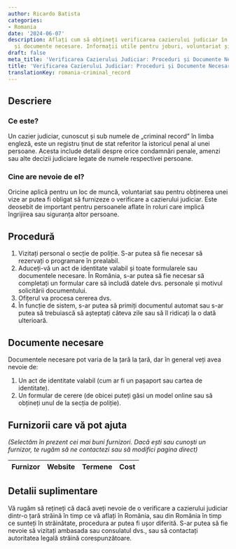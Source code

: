 ```yaml
---
author: Ricardo Batista
categories:
- Romania
date: '2024-06-07'
description: Aflați cum să obțineți verificarea cazierului judiciar în România, proceduri
  și documente necesare. Informații utile pentru joburi, voluntariat și vize.
draft: false
meta_title: 'Verificarea Cazierului Judiciar: Proceduri și Documente Necesare'
title: 'Verificarea Cazierului Judiciar: Proceduri și Documente Necesare'
translationKey: romania-criminal_record
---
```



## Descriere
### Ce este?
Un cazier judiciar, cunoscut și sub numele de „criminal record” în limba engleză, este un registru ținut de stat referitor la istoricul penal al unei persoane. Acesta include detalii despre orice condamnări penale, amenzi sau alte decizii judiciare legate de numele respectivei persoane.

### Cine are nevoie de el?
Oricine aplică pentru un loc de muncă, voluntariat sau pentru obținerea unei vize ar putea fi obligat să furnizeze o verificare a cazierului judiciar. Este deosebit de important pentru persoanele aflate în roluri care implică îngrijirea sau siguranța altor persoane.

## Procedură
1. Vizitați personal o secție de poliție. S-ar putea să fie necesar să rezervați o programare în prealabil.
2. Aduceți-vă un act de identitate valabil și toate formularele sau documentele necesare. În România, s-ar putea să fie necesar să completați un formular care să includă datele dvs. personale și motivul solicitării documentului.
3. Ofițerul va procesa cererea dvs.
4. În funcție de sistem, s-ar putea să primiți documentul automat sau s-ar putea să trebuiască să așteptați câteva zile sau să îl ridicați la o dată ulterioară.

## Documente necesare
Documentele necesare pot varia de la țară la țară, dar în general veți avea nevoie de:

1. Un act de identitate valabil (cum ar fi un pașaport sau cartea de identitate).
2. Un formular de cerere (de obicei puteți găsi un model online sau să obțineți unul de la secția de poliție).

## Furnizorii care vă pot ajuta
_(Selectăm în prezent cei mai buni furnizori. Dacă ești sau cunoști un furnizor, te rugăm să ne contactezi sau să modifici pagina direct)_

| Furnizor        |     Website     |     Termene      |       Cost       |
| --------------- | --------------- |  :-------------: | :-------------: |

## Detalii suplimentare
Vă rugăm să rețineți că dacă aveți nevoie de o verificare a cazierului judiciar dintr-o țară străină în timp ce vă aflați în România, sau din România în timp ce sunteți în străinătate, procedura ar putea fi ușor diferită. S-ar putea să fie nevoie să vizitați ambasada sau consulatul dvs., sau să contactați autoritatea legală străină corespunzătoare.